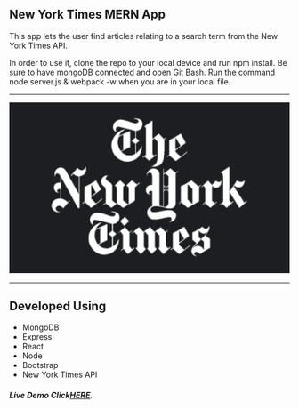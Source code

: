 <h2>New York Times MERN App</h2>

This app lets the user find articles relating to a search term from the New York Times API.

In order to use it, clone the repo to your local device and run npm install. Be sure to have mongoDB connected and open Git Bash. Run the command node server.js & webpack -w when you are in your local file.

<hr>
<img src="./public/images/nyt.png" alt = "nyt">
<hr>
<h2>Developed Using</h2>

<ul>
<li>MongoDB</li>
<li>Express</li>
<li>React</li>
<li>Node</li>
<li>Bootstrap</li>
<li>New York Times API</li>
</ul>

<h6><strong>Live Demo Click<a href = "https://pacific-crag-15032.herokuapp.com/#/search?_k=yn6e0j" target ="_blank">HERE</a></strong>.</h6>
